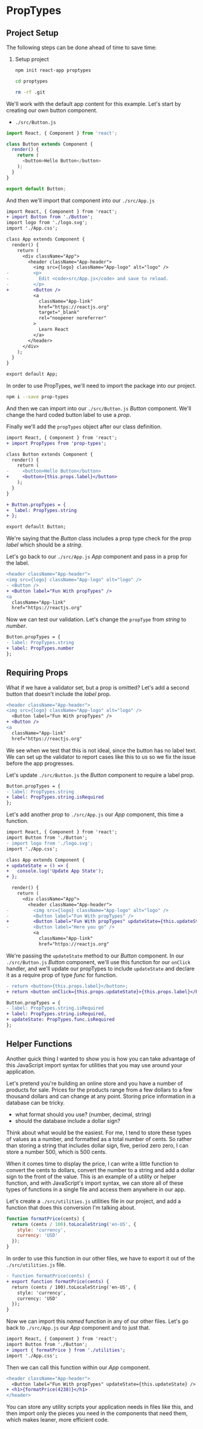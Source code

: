 # PropTypes

## Project Setup

The following steps can be done ahead of time to save time:

1. Setup project

    ```bash
    npm init react-app proptypes

    cd proptypes

    rm -rf .git
    ```

We'll work with the default app content for this example. Let's start by creating our own button component.

- `./src/Button.js`

```javascript
import React, { Component } from 'react';

class Button extends Component {
  render() {
    return (
      <button>Hello Button</button>
    );
  }
}

export default Button;
```

And then we'll import that component into our `./src/App.js`

```diff
import React, { Component } from 'react';
+ import Button from './Button';
import logo from './logo.svg';
import './App.css';

class App extends Component {
  render() {
    return (
      <div className="App">
        <header className="App-header">
          <img src={logo} className="App-logo" alt="logo" />
-         <p>
-           Edit <code>src/App.js</code> and save to reload.
-         </p>
+         <Button />
          <a
            className="App-link"
            href="https://reactjs.org"
            target="_blank"
            rel="noopener noreferrer"
          >
            Learn React
          </a>
        </header>
      </div>
    );
  }
}

export default App;
```

In order to use PropTypes, we'll need to import the package into our project.

```bash
npm i --save prop-types
```

And then we can import into our `./src/Button.js` _Button_ component. We'll change the hard coded button label to use a _prop_.

Finally we'll add the `propTypes` object after our class definition.

```diff
import React, { Component } from 'react';
+ import PropTypes from 'prop-types';

class Button extends Component {
  render() {
    return (
-     <button>Hello Button</button>
+     <button>{this.props.label}</button>
    );
  }
}

+ Button.propTypes = {
+  label: PropTypes.string
+ };

export default Button;
```

We're saying that the _Button_ class includes a prop type check for the prop _label_ which should be a _string_.

Let's go back to our `./src/App.js` _App_ component and pass in a prop for the label.

```diff
<header className="App-header">
<img src={logo} className="App-logo" alt="logo" />
- <Button />
+ <Button label="Fun With propTypes" />
<a
  className="App-link"
  href="https://reactjs.org"
```

Now we can test our validation. Let's change the `propType` from _string_ to _number_.

```diff
Button.propTypes = {
- label: PropTypes.string
+ label: PropTypes.number
};
```

## Requiring Props

What if we have a validator set, but a prop is omitted? Let's add a second button that doesn't include the _label_ prop.

```diff
<header className="App-header">
<img src={logo} className="App-logo" alt="logo" />
  <Button label="Fun With propTypes" />
+ <Button />
<a
  className="App-link"
  href="https://reactjs.org"
```

We see when we test that this is not ideal, since the button has no label text. We can set up the validator to report cases like this to us so we fix the issue before the app progresses.

Let's update `./src/Button.js` the _Button_ component to require a label prop.

```diff
Button.propTypes = {
- label: PropTypes.string
+ label: PropTypes.string.isRequired
};
```

Let's add another _prop_ to `./src/App.js` our _App_ component, this time a function.

```diff
import React, { Component } from 'react';
import Button from './Button';
- import logo from './logo.svg';
import './App.css';

class App extends Component {
+ updateState = () => {
+   console.log('Update App State');
+ };

  render() {
    return (
      <div className="App">
        <header className="App-header">
-         <img src={logo} className="App-logo" alt="logo" />
-         <Button label="Fun With propTypes" />
+         <Button label="Fun With propTypes" updateState={this.updateState} />
-         <Button label="Here you go" />
          <a
            className="App-link"
            href="https://reactjs.org"
```

We're passing the `updateState` method to our _Button_ component. In our `./src/Button.js` _Button_ component, we'll use this function for our `onClick` handler, and we'll update our propTypes to include `updateState` and declare it as a require prop of type _func_ for function.

```diff
- return <button>{this.props.label}</button>;
+ return <button onClick={this.props.updateState}>{this.props.label}</button>;
```

```diff
Button.propTypes = {
- label: PropTypes.string.isRequired
+ label: PropTypes.string.isRequired,
+ updateState: PropTypes.func.isRequired
};
```

## Helper Functions

Another quick thing I wanted to show you is how you can take advantage of this JavaScript import syntax for utilities that you may use around your application.

Let's pretend you're building an online store and you have a number of products for sale. Prices for the products range from a few dollars to a few thousand dollars and can change at any point. Storing price information in a database can be tricky.

- what format should you use? (number, decimal, string)
- should the database include a dollar sign?

Think about what would be the easiest. For me, I tend to store these types of values as a number, and formatted as a total number of cents. So rather than storing a string that includes dollar sign, five, period zero zero, I can store a number 500, which is 500 cents.

When it comes time to display the price, I can write a little function to convert the cents to dollars, convert the number to a string and add a dollar sign to the front of the value. This is an example of a utility or helper function, and with JavaScript's import syntax, we can store all of these types of functions in a single file and access them anywhere in our app.

Let's create a `./src/utilities.js` utilities file in our project, and add a function that does this conversion I'm talking about.

```javascript
function formatPrice(cents) {
  return (cents / 100).toLocaleString('en-US', {
    style: 'currency',
    currency: 'USD'
  });
}
```

In order to use this function in our other files, we have to export it out of the `./src/utilities.js` file.

```diff
- function formatPrice(cents) {
+ export function formatPrice(cents) {
  return (cents / 100).toLocaleString('en-US', {
    style: 'currency',
    currency: 'USD'
  });
}
```

Now we can import this _named_ function in any of our other files. Let's go back to `./src/App.js` our _App_ component and to just that.

```diff
import React, { Component } from 'react';
import Button from './Button';
+ import { formatPrice } from './utilities';
import './App.css';
```

Then we can call this function within our _App_ component.

```diff
<header className="App-header">
  <Button label="Fun With propTypes" updateState={this.updateState} />
+ <h1>{formatPrice(4238)}</h1>
</header>
```

You can store any utility scripts your application needs in files like this, and then import only the pieces you need in the components that need them, which makes leaner, more efficient code.